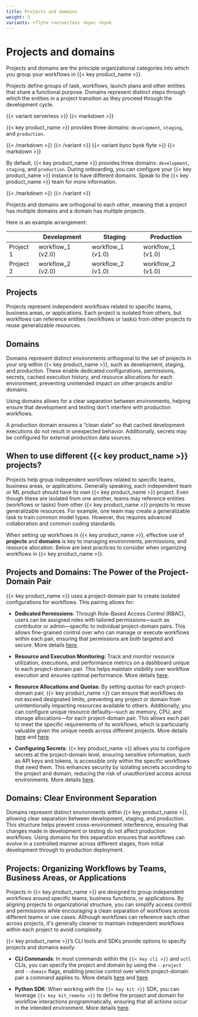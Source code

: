 ```yaml
---
title: Projects and domains
weight: 3
variants: +flyte +serverless +byoc +byok
---
```



# Projects and domains

Projects and domains are the principle organizational categories into which you group your workflows in {{< key product_name >}}.

Projects define groups of task, workflows, launch plans and other entities that share a functional purpose.
Domains represent distinct steps through which the entities in a project transition as they proceed through the development cycle.

{{< variant serverless >}}
{{< markdown >}}

{{< key product_name >}} provides three domains: `development`, `staging`, and `production`.

{{< /markdown >}}
{{< /variant >}}
{{< variant byoc byok flyte >}}
{{< markdown >}}

By default, {{< key product_name >}} provides three domains: `development`, `staging`, and `production`.
During onboarding, you can configure your {{< key product_name >}} instance to have different domains.
Speak to the {{< key product_name >}} team for more information.

{{< /markdown >}}
{{< /variant >}}

Projects and domains are orthogonal to each other, meaning that a project has
multiple domains and a domain has multiple projects.

Here is an example arrangement:

|           | Development       | Staging           | Production        |
|-----------|-------------------|-------------------|-------------------|
| Project 1 | workflow_1 (v2.0) | workflow_1 (v1.0) | workflow_1 (v1.0) |
| Project 2 | workflow_2 (v2.0) | workflow_2 (v1.0) | workflow_2 (v1.0) |


## Projects

Projects represent independent workflows related to specific teams, business
areas, or applications.  Each project is isolated from others, but workflows can
reference entities (workflows or tasks) from other projects to reuse
generalizable resources.


## Domains

Domains represent distinct environments orthogonal to the set of projects in
your org within {{< key product_name >}}, such as development, staging, and production.  These
enable dedicated configurations, permissions, secrets, cached execution history,
and resource allocations for each environment, preventing unintended impact on
other projects and/or domains.

Using domains allows for a clear separation between environments, helping ensure
that development and testing don't interfere with production workflows.

A production domain ensures a “clean slate” so that cached development
executions do not result in unexpected behavior.  Additionally, secrets may be
configured for external production data sources.


## When to use different {{< key product_name >}} projects?

Projects help group independent workflows related to specific teams, business
areas, or applications.  Generally speaking, each independent team or ML product
should have its own {{< key product_name >}} project.  Even though these are isolated from one
another, teams may reference entities (workflows or tasks) from other {{< key product_name >}}
projects to reuse generalizable resources.  For example, one team may create a
generalizable task to train common model types.  However, this requires advanced
collaboration and common coding standards.

When setting up workflows in {{< key product_name >}}, effective use of **projects** and
**domains** is key to managing environments, permissions, and resource
allocation.  Below are best practices to consider when organizing workflows in
{{< key product_name >}}.


## Projects and Domains: The Power of the Project-Domain Pair

{{< key product_name >}} uses a project-domain pair to create isolated configurations for
workflows. This pairing allows for:

* **Dedicated Permissions**: Through Role-Based Access Control (RBAC), users can be assigned roles with tailored permissions—such as contributor or admin—specific to individual project-domain pairs. This allows fine-grained control over who can manage or execute workflows within each pair, ensuring that permissions are both targeted and secure. More details [here](../administration/user-management#custom-roles-and-policies).

* **Resource and Execution Monitoring**: Track and monitor resource utilization, executions, and performance metrics on a dashboard unique to each project-domain pair. This helps maintain visibility over workflow execution and ensures optimal performance. More details [here](../administration/resources).

* **Resource Allocations and Quotas**: By setting quotas for each project-domain pair, {{< key product_name >}} can ensure that workflows do not exceed designated limits, preventing any project or domain from unintentionally impacting resources available to others. Additionally, you can configure unique resource defaults—such as memory, CPU, and storage allocations—for each project-domain pair. This allows each pair to meet the specific requirements of its workflows, which is particularly valuable given the unique needs across different projects. More details [here](../core-concepts/tasks/task-hardware-environment/customizing-task-resources#execution-defaults-and-resource-quotas) and [here](../administration/resources).

* **Configuring Secrets**: {{< key product_name >}} allows you to configure secrets at the project-domain level, ensuring sensitive information, such as API keys and tokens, is accessible only within the specific workflows that need them. This enhances security by isolating secrets according to the project and domain, reducing the risk of unauthorized access across environments. More details [here](managing-secrets).


## Domains: Clear Environment Separation

Domains represent distinct environments within {{< key product_name >}}, allowing clear separation between development, staging, and production. This structure helps prevent cross-environment interference, ensuring that changes made in development or testing do not affect production workflows. Using domains for this separation ensures that workflows can evolve in a controlled manner across different stages, from initial development through to production deployment.


## Projects: Organizing Workflows by Teams, Business Areas, or Applications

Projects in {{< key product_name >}} are designed to group independent workflows around specific teams, business functions, or applications. By aligning projects to organizational structure, you can simplify access control and permissions while encouraging a clean separation of workflows across different teams or use cases. Although workflows can reference each other across projects, it's generally cleaner to maintain independent workflows within each project to avoid complexity.

{{< key product_name >}}’s CLI tools and SDKs provide options to specify projects and domains easily:

* **CLI Commands**: In most commands within the `{{< key cli >}}` and `uctl` CLIs, you can specify the project and domain by using the `--project` and `--domain` flags, enabling precise control over which project-domain pair a command applies to. More details [here](../../api-reference/union-cli) and [here](../../api-reference/uctl-cli).

* **Python SDK**: When working with the `{{< key kit >}}` SDK, you can leverage `{{< key kit_remote >}}` to define the project and domain for workflow interactions programmatically, ensuring that all actions occur in the intended environment. More details [here](union-remote).
